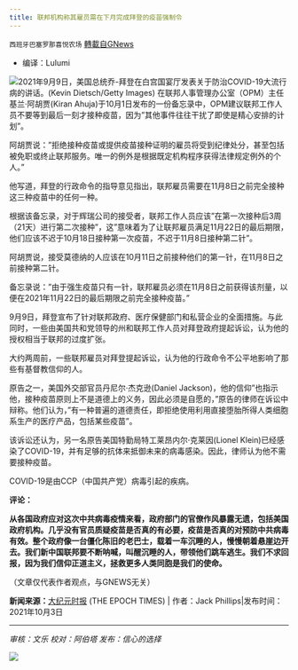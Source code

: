 ```yaml
---
title: 联邦机构称其雇员需在下月完成拜登的疫苗强制令
---
```

`西班牙巴塞罗那喜悦农场` [轉載自GNews](https://gnews.org/zh-hans/1574679/)

- 编译：Lulumi

![](https://assets.gnews.org/wp-content/uploads/2021/10/JOE-BIDEN-2-e1631502366609-1200x633-1.jpg)2021年9月9日，美国总统乔-拜登在白宫国宴厅发表关于防治COVID-19大流行病的讲话。(Kevin Dietsch/Getty Images)
在联邦人事管理办公室（OPM）主任基兰·阿胡贾(Kiran Ahuja)于10月1日发布的一份备忘录中，OPM建议联邦工作人员不要等到最后一刻才接种疫苗，因为”其他事件往往干扰了即使是精心安排的计划”。

阿胡贾说：”拒绝接种疫苗或提供疫苗接种证明的雇员将受到纪律处分，甚至包括被免职或终止联邦服务。唯一的例外是根据既定机构程序获得法律规定例外的个人。”

他写道，拜登的行政命令的指导意见指出，联邦雇员需要在11月8日之前完全接种这三种疫苗中的任何一种。

根据该备忘录，对于辉瑞公司的接受者，联邦工作人员应该”在第一次接种后3周（21天）进行第二次接种”，这”意味着为了让联邦雇员满足11月22日的最后期限，他们应该不迟于10月18日接种第一次疫苗，不迟于11月8日接种第二针”。

阿胡贾说，接受莫德纳的人应该在10月11日之前接种他们的第一针，在11月8日之前接种第二针。

备忘录说：”由于强生疫苗只有一针，联邦雇员必须在11月8日之前获得该剂量，以便在2021年11月22日的最后期限之前完全接种疫苗。”

9月9日，拜登宣布了针对联邦政府、医疗保健部门和私营企业的全面措施。与此同时，一些由美国共和党领导的州和联邦工作人员对拜登政府提起诉讼，认为他的授权相当于联邦的过度扩张。

大约两周前，一些联邦雇员对拜登提起诉讼，认为他的行政命令不公平地影响了那些有基督教信仰的人。

原告之一，美国外交部官员丹尼尔·杰克逊(Daniel Jackson)，他的信仰”也指示他，接种疫苗原则上不是道德上的义务，因此必须是自愿的，”原告的律师在诉讼中辩称。他们认为，”有一种普遍的道德责任，即拒绝使用利用直接堕胎所得人类细胞系生产的医疗产品，包括某些疫苗”。

该诉讼还认为，另一名原告美国特勤局特工莱昂内尔·克莱因(Lionel Klein)已经感染了COVID-19，并有足够的抗体来抵御未来的病毒感染。因此，律师认为他不需要接种疫苗。

COVID-19是由CCP（中国共产党）病毒引起的疾病。

**评论：**

**从各国政府应对这次中共病毒疫情来看，政府部门的官僚作风暴露无遗，包括美国政府机构。几乎没有官员质疑疫苗是否真的有必要，疫苗是否真的对预防中共病毒有效。整个政府像一台僵化陈旧的老巴士，载着一车沉睡的人，慢慢朝着悬崖边开去。我们新中国联邦要不断呐喊，叫醒沉睡的人，带领他们跳车逃生。我们不求回报，因为我们信仰正道主义，拯救更多人类同胞是我们的使命。**

（文章仅代表作者观点，与GNEWS无关）

**新闻来源：**[大纪元时报](https://www.theepochtimes.com/federal-agency-bidens-vaccine-mandate-for-federal-workers-can-be-enforced-next-month_4029386.html) (THE EPOCH TIMES) | 作者：Jack Phillips|发布时间：2021年10月3日

* * *

*审核：文乐
校对：阿伯塔
发布：信心的选择*

![](https://assets.gnews.org/wp-content/uploads/2021/09/GNEWS_CH.-1-1.jpeg)
